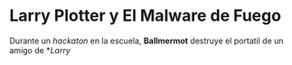 # Larry Plotter y El Malware de Fuego

Durante un *hackaton* en la escuela, **Ballmermot** destruye el portatil 
de un amigo de **Larry*
